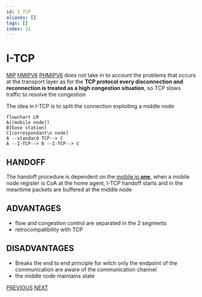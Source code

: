 ```yaml
---
id: I_TCP
aliases: []
tags: []
index: 31
---
```


#  I-TCP

[MIP](MOBILE_IP.md) [HMIPV6](HIERARCHICAL_MOBILE_IPV6.md) [PHMIPV6](mobile_systems/PROXY_HIERARCHICAL_MOBILE_IPV6.md)  does not take in to account the problems that occurs at the transport layer as for the **TCP protocol every disconnection and reconnection is treated as a high congestion situation**, so TCP slows traffic to resolve the congestion

The idea in I-TCP is to split the connection exploiting a middle node

```mermaid
flowchart LR
A((mobile node))
B[base station]
C[correspondant\n node]
A --standard TCP--> C
A --I-TCP--> B --I-TCP--> C
```

## HANDOFF

The handoff procedure is dependent on the [mobile ip **one**](mobile_systems/MOBILE_IP.md), when a mobile node register is CoA at the home agent, I-TCP handoff starts and in the meantime packets are buffered at the middle node

## ADVANTAGES

- flow and congestion control are separated in the 2 segments
- retrocompatibility with TCP

## DISADVANTAGES

- Breaks the end to end principle for witch only the endpoint of the communication are aware of the communication channel
- the middle node maintains state

[PREVIOUS](pages/mobility/PROXY_HIERARCHICAL_MOBILE_IPV6.md) [NEXT](mobile_systems/pages/mobile_middleware/MOBILE_MIDDLEWARE.md)
